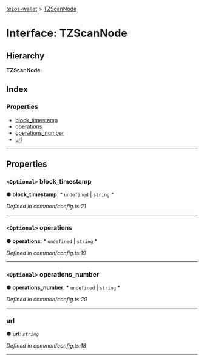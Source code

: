 [tezos-wallet](../README.md) > [TZScanNode](../interfaces/tzscannode.md)

# Interface: TZScanNode

## Hierarchy

**TZScanNode**

## Index

### Properties

* [block_timestamp](tzscannode.md#block_timestamp)
* [operations](tzscannode.md#operations)
* [operations_number](tzscannode.md#operations_number)
* [url](tzscannode.md#url)

---

## Properties

<a id="block_timestamp"></a>

### `<Optional>` block_timestamp

**● block_timestamp**: * `undefined` &#124; `string`
*

*Defined in common/config.ts:21*

___
<a id="operations"></a>

### `<Optional>` operations

**● operations**: * `undefined` &#124; `string`
*

*Defined in common/config.ts:19*

___
<a id="operations_number"></a>

### `<Optional>` operations_number

**● operations_number**: * `undefined` &#124; `string`
*

*Defined in common/config.ts:20*

___
<a id="url"></a>

###  url

**● url**: *`string`*

*Defined in common/config.ts:18*

___


